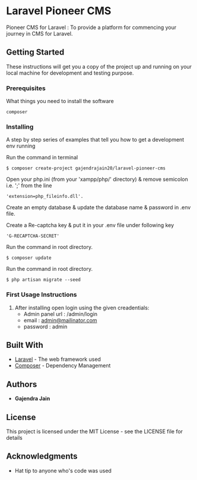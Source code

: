 # Laravel Pioneer CMS

Pioneer CMS for Laravel : To provide a platform for commencing your journey in CMS for Laravel.

## Getting Started

These instructions will get you a copy of the project up and running on your local machine for development and testing purpose.

### Prerequisites

What things you need to install the software

```
composer
```

### Installing

A step by step series of examples that tell you how to get a development env running

Run the command in terminal
```
$ composer create-project gajendrajain20/laravel-pioneer-cms
```

Open your php.ini (from your 'xampp/php/' directory) & remove semicolon i.e. ';' from the line 
```
'extension=php_fileinfo.dll'.
```

Create an empty database & update the database name & password in .env file.

Create a Re-captcha key & put it in your .env file under following key 
```
'G-RECAPTCHA-SECRET'
```

Run the command in root directory.
```
$ composer update
```

Run the command in root directory.
```
$ php artisan migrate --seed
```
 
### First Usage Instructions 
1) After installing open login using the given creadentials:
    *	Admin panel url 	: /admin/login
	*	email  				: admin@mailinator.com
	*	password			: admin


## Built With

* [Laravel](https://laravel.com/docs/5.1/) - The web framework used
* [Composer](https://getcomposer.org/) - Dependency Management

## Authors

* **Gajendra Jain**


## License

This project is licensed under the MIT License - see the LICENSE  file for details

## Acknowledgments

* Hat tip to anyone who's code was used

